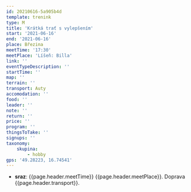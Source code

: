 ```yaml
---
id: 20210616-5a905b4d
template: trenink
type: M
title: 'Krátká trať s vylepšením'
start: '2021-06-16'
end: '2021-06-16'
place: Březina
meetTime: '17:30'
meetPlace: 'Líšeň: Billa'
link: ''
eventTypeDescription: ''
startTime: ''
map: ''
terrain: ''
transport: Auty
accomodation: ''
food: ''
leader: ''
note: ''
return: ''
price: ''
program: ''
thingsToTake: ''
signups: ''
taxonomy:
    skupina:
        - hobby
gps: '49.28223, 16.74541'
---
```


* **sraz**: {{page.header.meetTime}} {{page.header.meetPlace}}. Doprava {{page.header.transport}}.
